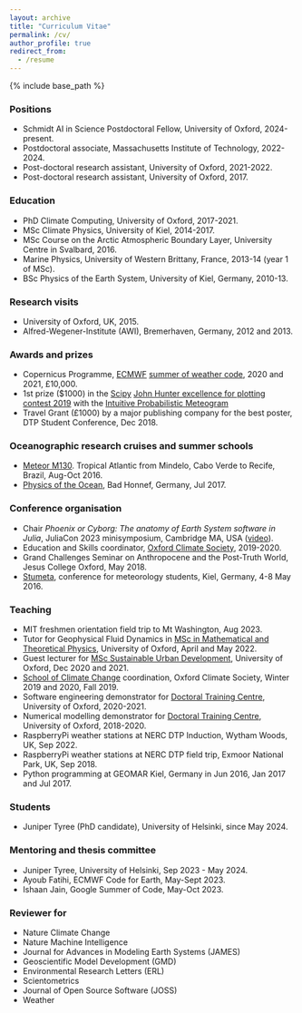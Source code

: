 ```yaml
---
layout: archive
title: "Curriculum Vitae"
permalink: /cv/
author_profile: true
redirect_from:
  - /resume
---
```


{% include base_path %}

### Positions

* Schmidt AI in Science Postdoctoral Fellow, University of Oxford, 2024-present.
* Postdoctoral associate, Massachusetts Institute of Technology, 2022-2024.
* Post-doctoral research assistant, University of Oxford, 2021-2022.
* Post-doctoral research assistant, University of Oxford, 2017.

### Education

* PhD Climate Computing, University of Oxford, 2017-2021.
* MSc Climate Physics, University of Kiel, 2014-2017.
* MSc Course on the Arctic Atmospheric Boundary Layer, University Centre in Svalbard, 2016.
* Marine Physics, University of Western Brittany, France, 2013-14 (year 1 of MSc).
* BSc Physics of the Earth System, University of Kiel, Germany, 2010-13.

### Research visits

* University of Oxford, UK, 2015.
* Alfred-Wegener-Institute (AWI), Bremerhaven, Germany, 2012 and 2013.

### Awards and prizes

* Copernicus Programme, [ECMWF](https://ecmwf.int) [summer of weather code](https://esowc.ecmwf.int/), 2020 and 2021, £10,000.
* 1st prize ($1000) in the [Scipy](https://scipy.org/) [John Hunter excellence for plotting contest 2019](https://jhepc.github.io/gallery.html) with the [Intuitive Probabilistic Meteogram](https://github.com/milankl/prob_meteogram)
* Travel Grant (£1000) by a major publishing company for the best poster, DTP Student Conference, Dec 2018.

### Oceanographic research cruises and summer schools

* [Meteor M130](https://www.geomar.de/en/research/expeditions/detail-view/exp/339851). Tropical Atlantic from Mindelo, Cabo Verde to Recife, Brazil, Aug-Oct 2016.
* [Physics of the Ocean](https://www.dpg-physik.de/veranstaltungen/2017/we-heraeus-summer-school-physics-of-the-ocean?set_language=en), Bad Honnef, Germany, Jul 2017.

### Conference organisation

* Chair _Phoenix or Cyborg: The anatomy of Earth System software in Julia_, JuliaCon 2023 minisymposium, Cambridge MA, USA ([video](https://www.youtube.com/watch?v=x9d6WtePul0&t=6475s)).
* Education and Skills coordinator, [Oxford Climate Society](https://www.oxfordclimatesociety.com/), 2019-2020.
* Grand Challenges Seminar on Anthropocene and the Post-Truth World, Jesus College Oxford, May 2018.
* [Stumeta](https://www.stumeta.de/2016/), conference for meteorology students, Kiel, Germany, 4-8 May 2016.

### Teaching

* MIT freshmen orientation field trip to Mt Washington, Aug 2023.
* Tutor for Geophysical Fluid Dynamics in [MSc in Mathematical and Theoretical Physics](https://mmathphys.physics.ox.ac.uk/apply), University of Oxford, April and May 2022.
* Guest lecturer for [MSc Sustainable Urban Development](https://www.ox.ac.uk/admissions/graduate/courses/msc-sustainable-urban-development), University of Oxford, Dec 2020 and 2021.
* [School of Climate Change](https://www.oxfordclimatesociety.com/the-oxford-school-of-climate-change.html) coordination, Oxford Climate Society, Winter 2019 and 2020, Fall 2019.
* Software engineering demonstrator for [Doctoral Training Centre](https://www.dtc.ox.ac.uk/), University of Oxford, 2020-2021.
* Numerical modelling demonstrator for [Doctoral Training Centre](https://www.dtc.ox.ac.uk/), University of Oxford, 2018-2020.
* RaspberryPi weather stations at NERC DTP Induction, Wytham Woods, UK, Sep 2022.
* RaspberryPi weather stations at NERC DTP field trip, Exmoor National Park, UK, Sep 2018.
* Python programming at GEOMAR Kiel, Germany in Jun 2016, Jan 2017 and Jul 2017.

### Students

* Juniper Tyree (PhD candidate), University of Helsinki, since May 2024.

### Mentoring and thesis committee

* Juniper Tyree, University of Helsinki, Sep 2023 - May 2024.
* Ayoub Fatihi, ECMWF Code for Earth, May-Sept 2023.
* Ishaan Jain, Google Summer of Code, May-Oct 2023.

### Reviewer for

* Nature Climate Change
* Nature Machine Intelligence
* Journal for Advances in Modeling Earth Systems (JAMES)
* Geoscientific Model Development (GMD)
* Environmental Research Letters (ERL)
* Scientometrics
* Journal of Open Source Software (JOSS)
* Weather
